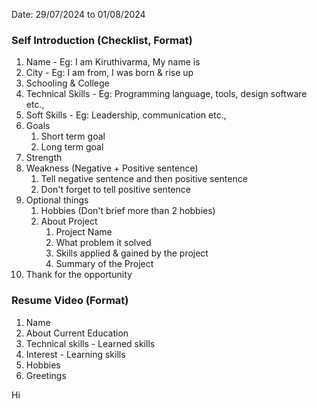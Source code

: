 Date: 29/07/2024 to 01/08/2024

### Self Introduction (Checklist, Format)
1. Name - Eg: I am Kiruthivarma, My name is
2. City - Eg: I am from, I was born & rise up
3. Schooling & College
4. Technical Skills - Eg: Programming language, tools, design software etc.,
5. Soft Skills - Eg: Leadership, communication etc.,
6. Goals
	1. Short term goal
	2. Long term goal
7. Strength
8. Weakness (Negative + Positive sentence)
	1. Tell negative sentence and then positive sentence
	2. Don't forget to tell positive sentence
9. Optional things
	1.  Hobbies (Don't brief more than 2 hobbies)
	2. About Project 
		1. Project Name
		2. What problem it solved
		3. Skills applied & gained by the project
		4. Summary of the Project
10. Thank for the opportunity

### Resume Video (Format)
1. Name
2. About Current Education
3. Technical skills - Learned skills
4. Interest - Learning skills
5. Hobbies
6. Greetings

Hi
